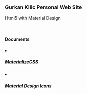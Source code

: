 <h3>Gurkan Kilic Personal Web Site</h3>
<p>Html5 with Material Design</p>

<br>

<h4>Documents</h4>
<p>
  <li>
  <a href="http://daemonite.github.io/material/">
    <h5>MaterializeCSS</h2>
  </a>
  <li>
  <a href="https://google.github.io/material-design-icons/">
    <h5>Material Design Icons</h2>
  </a>
  
</p>